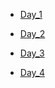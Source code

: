 * [Day_1](https://www.codingninjas.com/studio/problems/node-level_920383?leftPanelTabValue=SUBMISSION)

* [Day_2](https://www.codingninjas.com/studio/problems/left-view-of-a-binary-tree_920519)

* [Day_3](https://leetcode.com/problems/two-sum/)
* [Day_4](https://leetcode.com/problems/longest-substring-without-repeating-characters/)
